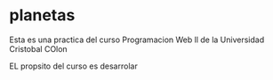 # planetas

Esta es una practica del curso Programacion Web ll de la Universidad Cristobal COlon

EL propsito del curso es desarrolar
